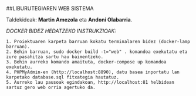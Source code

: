 ##LIBURUTEGIAREN WEB SISTEMA

Taldekideak: **Martin Amezola** eta **Andoni Olabarria**.

*DOCKER BIDEZ HEDATZEKO INSTRUKZIOAK:*

	1. Proiektuaren karpeta barruan kokatu terminalaren bidez (docker-lamp barruan).
	2. Behin barruan, sudo docker build -t="web" . komandoa exekutatu eta zure pasahitza sartu hau baimentzeko.
	3. Behin aurreko komando amaituta, docker-compose up komandoa exekutatu.
	4. PHPMyAdmin-en (http://localhost:8890), datu basea inportatu lan karpetako database.sql fitxategia hautatuz.
	5. Aurreko lau pausoak egindakoan, http://localhost:81 helbidean sartuz gero web orria agertuko da.
